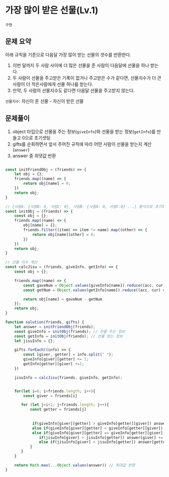 # 가장 많이 받은 선물(Lv.1)
`구현`

## 문제 요약

아래 규칙을 기준으로 다음달 가장 많이 받는 선물의 갯수를 반환한다.

1. 이번 달까지 두 사람 사이에 더 많은 선물을 준 사람이 다음달에 선물을 하나 받는다.
2. 두 사람이 선물을 주고받은 기록이 없거나 주고받은 수가 같다면, 선물지수가 더 큰 사람이 더 작은사람에게 선물 하나를 받는다.
3. 만약, 두 사람의 선물지수도 같다면 다음달 선물을 주고받지 않는다.

`선물지수`: 자신이 준 선물 - 자신이 받은 선물

## 문제풀이

1. object 타입으로 선물을 주는 정보(`giveInfo`)와 선물을 받는 정보(`getInfo`)를 만들고 0으로 초기셋팅
2. gifts를 순회하면서 앞서 주어진 규칙에 따라 어떤 사람이 선물을 받는지 계산(`answer`)
3. answer 중 최댓값 반환

```javascript

const initFriendObj = (friends) => {
    let obj = {};
    friends.map((name) => {
        return obj[name] = 0;
    })
    return obj;
}

// {사람A: {사람B: 0, 사람C: 0}, 사람B: {사람A: 0, 사람C:0} ...} 형식으로 초기화
const initObj = (friends) => {
    const obj = {};
    friends.map((name) => {
        obj[name] = {};
        friends.filter((item) => item != name).map((other) => {
            return obj[name][other] = 0;
        })
    })
    return obj;
}

// 선물 지수 계산
const calcJisu = (friends, giveInfo, getInfo) => {
    const obj = {};

    friends.map((name) => {
        const gaveNum = Object.values(giveInfo[name]).reduce((acc, cur) => acc + cur, 0);
        const getNum = Object.values(getInfo[name]).reduce((acc, cur) => acc+cur, 0);

        return obj[name] = gaveNum - getNum
    });
    return obj;
}

function solution(friends, gifts) {
    let answer = initFriendObj(friends);
    const giveInfo = initObj(friends); // 선물 주는 정보
    const getInfo = initObj(friends); // 선물 받는 정보
    let jisuInfo = {};

    gifts.forEach((info) => {
        const [giver, getter] = info.split(" ");
        giveInfo[giver][getter] += 1;
        getInfo[getter][giver] +=1;
    })

    jisuInfo = calcJisu(friends, giveInfo, getInfo);


    for(let i=0; i<friends.length; i++){
        const giver = friends[i]

       for (let j=i+1; j<friends.length; j++){
           const getter = friends[j]
                                  
            
            if(giveInfo[giver][getter] > giveInfo[getter][giver]) answer[giver] +=1; // 규칙 1번
            else if(giveInfo[giver][getter] < giveInfo[getter][giver]) answer[getter] += 1; // 규칙 1번 
            else if(giveInfo[giver][getter] == giveInfo[getter][giver] || giveInfo[giver][getter] == 0 || giveInfo[getter][giver] == 0){
               if(jisuInfo[giver] > jisuInfo[getter]) answer[giver] += 1; // 규칙 2번
               else if(jisuInfo[giver] < jisuInfo[getter]) answer[getter] +=1; // 규칙 2번
           }
       }
    }

    return Math.max(...Object.values(answer)) // 최대값 반환
}


```
